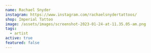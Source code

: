 ```yaml
---
name: Rachael Snyder
instagram: https://www.instagram.com/rachaelsnydertattoos/
shop: Imperial Tattoo
image: /assets/images/screenshot-2023-01-24-at-11.35.05-am.png
tags:
  - artist
active: true
featured: false
---
```

